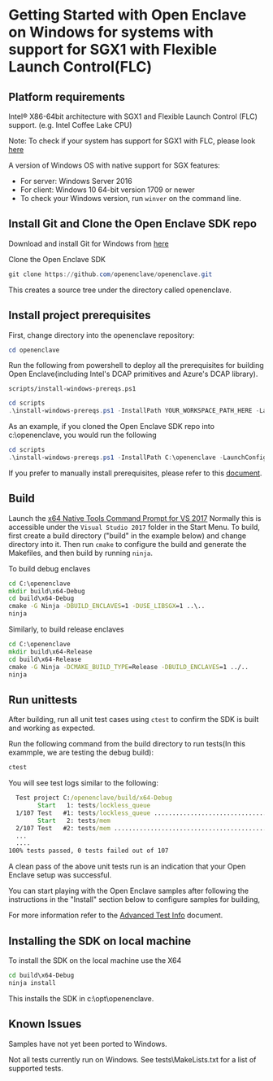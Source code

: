 # Getting Started with Open Enclave on Windows for systems with support for SGX1 with Flexible Launch Control(FLC)

## Platform requirements

Intel® X86-64bit architecture with SGX1 and Flexible Launch Control (FLC) support. (e.g. Intel Coffee Lake CPU)

Note: To check if your system has support for SGX1 with FLC, please look [here](../SGXSupportLevel.md)

A version of Windows OS with native support for SGX features:
- For server: Windows Server 2016
- For client: Windows 10 64-bit version 1709 or newer
- To check your Windows version, run `winver` on the command line.

## Install Git and Clone the Open Enclave SDK repo

Download and install Git for Windows from [here](https://git-scm.com/download/win)

Clone the Open Enclave SDK

```powershell
git clone https://github.com/openenclave/openenclave.git
```

This creates a source tree under the directory called openenclave.

## Install project prerequisites

First, change directory into the openenclave repository:

```powershell
cd openenclave
```

Run the following from powershell to deploy all the prerequisites for building Open Enclave(including Intel's DCAP primitives and Azure's DCAP library).

```scripts/install-windows-prereqs.ps1```

```powershell
cd scripts
.\install-windows-prereqs.ps1 -InstallPath YOUR_WORKSPACE_PATH_HERE -LaunchConfiguration SGX1FLC -DCAPClientType Azure
```

As an example, if you cloned the Open Enclave SDK repo into c:\openenclave, you would run the following

```powershell
cd scripts
.\install-windows-prereqs.ps1 -InstallPath C:\openenclave -LaunchConfiguration SGX1FLC -DCAPClientType Azure
```

If you prefer to manually install prerequisites, please refer to this [document](WindowsManualInstallPrereqs.md).

## Build

Launch the [x64 Native Tools Command Prompt for VS 2017](
https://docs.microsoft.com/en-us/dotnet/framework/tools/developer-command-prompt-for-vs)
Normally this is accessible under the `Visual Studio 2017` folder in the Start Menu.
To build, first create a build directory ("build" in the example below) and change directory into it.
Then run `cmake` to configure the build and generate the Makefiles, and then build by running `ninja`.

To build debug enclaves
```cmd
cd C:\openenclave
mkdir build\x64-Debug
cd build\x64-Debug
cmake -G Ninja -DBUILD_ENCLAVES=1 -DUSE_LIBSGX=1 ..\..
ninja
```

Similarly, to build release enclaves
```cmd
cd C:\openenclave
mkdir build\x64-Release
cd build\x64-Release
cmake -G Ninja -DCMAKE_BUILD_TYPE=Release -DBUILD_ENCLAVES=1 ../..
ninja
```

## Run unittests

After building, run all unit test cases using `ctest` to confirm the SDK is built and working as expected.

Run the following command from the build directory to run tests(In this exammple, we are testing the debug build):

```cmd
ctest
```

You will see test logs similar to the following:

```cmd
  Test project C:/openenclave/build/x64-Debug
        Start   1: tests/lockless_queue
  1/107 Test   #1: tests/lockless_queue ..................................   Passed    3.49 sec
        Start   2: tests/mem
  2/107 Test   #2: tests/mem .............................................   Passed    0.01 sec
  ...
  ....
100% tests passed, 0 tests failed out of 107
```

A clean pass of the above unit tests run is an indication that your Open Enclave setup was successful. 

You can start playing with the Open Enclave samples after following the instructions in the "Install" section below to configure samples for building,

For more information refer to the [Advanced Test Info](AdvancedTestInfo.md) document.

## Installing the SDK on local machine

To install the SDK on the local machine use the X64 
```cmd
cd build\x64-Debug
ninja install
```
This installs the SDK in c:\opt\openenclave.

## Known Issues

Samples have not yet been ported to Windows.

Not all tests currently run on Windows. See tests\MakeLists.txt for a list of supported tests.
